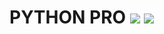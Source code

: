 
<h1>PYTHON PRO</1>
<img src="https://img.shields.io/badge/code%20style-black-000000.svg">
<img src="https://w0.peakpx.com/wallpaper/1021/44/HD-wallpaper-python-black-logo-programming-language-grid-metal-background-python-artwork-creative-programming-language-signs-python-logo.jpg">

